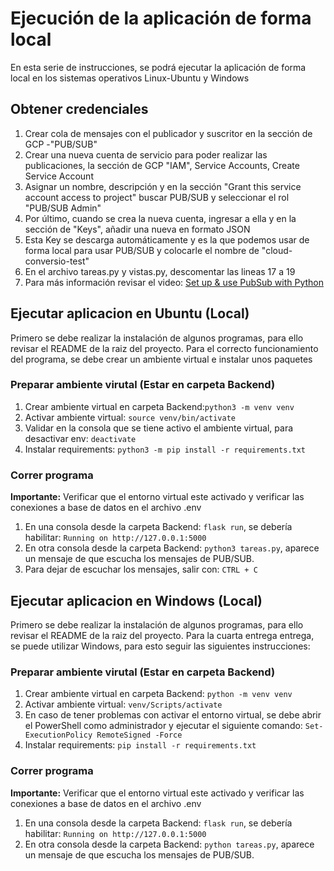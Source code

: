 # Ejecución de la aplicación de forma local
En esta serie de instrucciones, se podrá ejecutar la aplicación de forma local en los sistemas operativos Linux-Ubuntu y Windows

## Obtener credenciales
1. Crear cola de mensajes con el publicador y suscritor en la sección de GCP -"PUB/SUB"
2. Crear una nueva cuenta de servicio para poder realizar las publicaciones, la sección de GCP "IAM", Service Accounts, Create Service Account
3. Asignar un nombre, descripción y en la sección "Grant this service account access to project" buscar PUB/SUB y seleccionar el rol "PUB/SUB Admin"
4. Por último, cuando se crea la nueva cuenta, ingresar a ella y en la sección de "Keys", añadir una nueva en formato JSON
5. Esta Key se descarga automáticamente y es la que podemos usar de forma local para usar PUB/SUB y colocarle el nombre de "cloud-conversio-test"
6. En el archivo tareas.py y vistas.py, descomentar las lineas 17 a 19
7. Para más información revisar el video: [Set up & use PubSub with Python](https://www.youtube.com/watch?v=xOtrCmPjal8&ab_channel=D-I-Ry)

## Ejecutar aplicacion en Ubuntu (Local)
Primero se debe realizar la instalación de algunos programas, para ello revisar el README de la raiz del proyecto.
Para el correcto funcionamiento del programa, se debe crear un ambiente virtual e instalar unos paquetes

### Preparar ambiente virutal (Estar en carpeta Backend)
1. Crear ambiente virtual en carpeta Backend:`python3 -m venv venv`
2. Activar ambiente virtual: `source venv/bin/activate`
3. Validar en la consola que se tiene activo el ambiente virtual, para desactivar env: `deactivate`
4. Instalar requirements: `python3 -m pip install -r requirements.txt`

### Correr programa
**Importante:** Verificar que el entorno virtual este activado y verificar las conexiones a base de datos en el archivo .env
1. En una consola desde la carpeta Backend: `flask run`, se debería habilitar: `Running on http://127.0.0.1:5000`
2. En otra consola desde la carpeta Backend: `python3 tareas.py`, aparece un mensaje de que escucha los mensajes de PUB/SUB.
3. Para dejar de escuchar los mensajes, salir con: `CTRL + C`

## Ejecutar aplicacion en Windows (Local)
Primero se debe realizar la instalación de algunos programas, para ello revisar el README de la raiz del proyecto.
Para la cuarta entrega entrega, se puede utilizar Windows, para esto seguir las siguientes instrucciones:

### Preparar ambiente virutal (Estar en carpeta Backend)
1. Crear ambiente virtual en carpeta Backend: `python -m venv venv`
2. Activar ambiente virtual: `venv/Scripts/activate`
3. En caso de tener problemas con activar el entorno virtual, se debe abrir el PowerShell como administrador y ejecutar el siguiente comando:  `Set-ExecutionPolicy RemoteSigned -Force`
4. Instalar requirements: `pip install -r requirements.txt`

### Correr programa
**Importante:** Verificar que el entorno virtual este activado y verificar las conexiones a base de datos en el archivo .env
1. En una consola desde la carpeta Backend: `flask run`, se debería habilitar: `Running on http://127.0.0.1:5000`
2. En otra consola desde la carpeta Backend: `python tareas.py`, aparece un mensaje de que escucha los mensajes de PUB/SUB.


